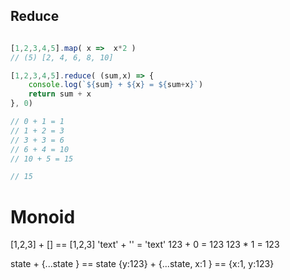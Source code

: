 

## Reduce

```js

[1,2,3,4,5].map( x =>  x*2 )
// (5) [2, 4, 6, 8, 10]

[1,2,3,4,5].reduce( (sum,x) => {
    console.log(`${sum} + ${x} = ${sum+x}`)
    return sum + x
}, 0)

// 0 + 1 = 1
// 1 + 2 = 3
// 3 + 3 = 6
// 6 + 4 = 10
// 10 + 5 = 15

// 15

```

# Monoid

[1,2,3] + [] == [1,2,3]
'text' + '' = 'text'
123 + 0 = 123
123 * 1 = 123

state + {...state } == state
{y:123} + {...state, x:1 } == {x:1, y:123}